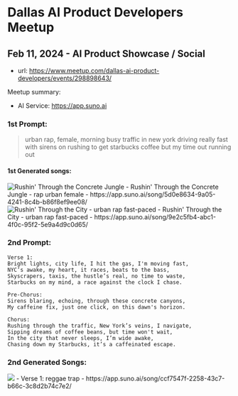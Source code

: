 # Dallas AI Product Developers Meetup 

## Feb 11, 2024 - AI Product Showcase / Social
- url: https://www.meetup.com/dallas-ai-product-developers/events/298898643/

Meetup summary:
- AI Service: https://app.suno.ai

### 1st Prompt:
> urban rap, female, morning busy traffic in new york driving really fast with sirens on rushing to get starbucks coffee but my time out running out 

#### 1st Generated songs:

<img alt="Rushin' Through the Concrete Jungle" src="https://cdn1.suno.ai/image_5d0e8634-9a05-4241-8c4b-b86f8ef9ee08.png"/>
- Rushin' Through the Concrete Jungle - rap urban female - https://app.suno.ai/song/5d0e8634-9a05-4241-8c4b-b86f8ef9ee08/

<img alt="Rushin' Through the City - urban rap fast-paced" src="https://cdn1.suno.ai/image_9e2c5fb4-abc1-4f0c-95f2-5e9a4d9c0d65.png"/>
- Rushin' Through the City - urban rap fast-paced - https://app.suno.ai/song/9e2c5fb4-abc1-4f0c-95f2-5e9a4d9c0d65/

### 2nd Prompt:
```
Verse 1:
Bright lights, city life, I hit the gas, I'm moving fast,
NYC’s awake, my heart, it races, beats to the bass,
Skyscrapers, taxis, the hustle’s real, no time to waste,
Starbucks on my mind, a race against the clock I chase.

Pre-Chorus:
Sirens blaring, echoing, through these concrete canyons,
My caffeine fix, just one click, on this dawn's horizon.

Chorus:
Rushing through the traffic, New York’s veins, I navigate,
Sipping dreams of coffee beans, but time won't wait,
In the city that never sleeps, I’m wide awake,
Chasing down my Starbucks, it’s a caffeinated escape.
```

### 2nd Generated Songs:
<img src="https://cdn1.suno.ai/image_ccf7547f-2258-43c7-b66c-3c8d2b74c7e2.png"/>
- Verse 1: reggae trap - https://app.suno.ai/song/ccf7547f-2258-43c7-b66c-3c8d2b74c7e2/
